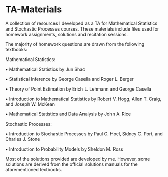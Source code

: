 # TA-Materials
A collection of resources I developed as a TA for Mathematical Statistics and Stochastic Processes courses. These materials include files used for homework assignments, solutions and recitation sessions.

The majority of homework questions are drawn from the following textbooks:

Mathematical Statistics:

• Mathematical Statistics by Jun Shao

• Statistical Inference by George Casella and Roger L. Berger

• Theory of Point Estimation by Erich L. Lehmann and George Casella

• Introduction to Mathematical Statistics by Robert V. Hogg, Allen T. Craig, and Joseph W. McKean

• Mathematical Statistics and Data Analysis by John A. Rice


Stochastic Processes:

• Introduction to Stochastic Processes by Paul G. Hoel, Sidney C. Port, and Charles J. Stone

• Introduction to Probability Models by Sheldon M. Ross


Most of the solutions provided are developed by me. However, some solutions are derived from the official solutions manuals for the aforementioned textbooks.
